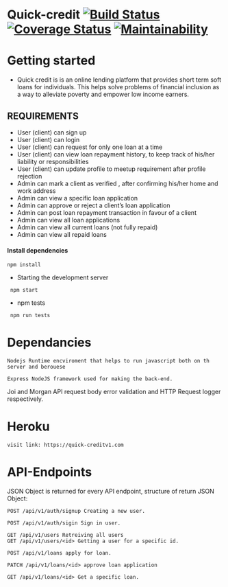 # Quick-credit [![Build Status](https://travis-ci.org/ngabopatrick/Quick-credit.svg?branch=develop)](https://travis-ci.org/ngabopatrick/Quick-credit) [![Coverage Status](https://coveralls.io/repos/github/ngabopatrick/Quick-credit/badge.svg?branch=develop)](https://coveralls.io/github/ngabopatrick/Quick-credit?branch=develop) [![Maintainability](https://api.codeclimate.com/v1/badges/cd92c477487f93412024/maintainability)](https://codeclimate.com/github/ngabopatrick/Quick-credit/maintainability) 

# Getting started

- Quick credit is is an online lending platform that provides short term soft loans for individuals. This helps solve problems of financial inclusion as a way to alleviate poverty and empower low income earners.

## REQUIREMENTS
 - User (client) can sign up
 - User (client) can login
 - User (client) can request for only one loan at a time
 - User (client) can view loan repayment history, to keep track of his/her liability or responsibilities
 - User (client) can update profile to meetup requirement after profile rejection
 - Admin can mark a client as verified , after confirming his/her home and work address
 - Admin can view a specific loan application
 - Admin can approve or reject a client’s loan application
 - Admin can post loan repayment transaction in favour of a client
 - Admin can view all loan applications
 - Admin can view all current loans (not fully repaid)
 - Admin can view all repaid loans
 
 
#### Install dependencies
```
npm install
```
- Starting the development server
```
 npm start
 ```
 - npm tests

 ```
  npm run tests
  ```
# Dependancies
```
Nodejs Runtime encviroment that helps to run javascript both on th server and berouese
```
```
Express NodeJS framework used for making the back-end.
```
Joi and Morgan API request body error validation and HTTP Request logger respectively.
# Heroku
 ```
 visit link: https://quick-creditv1.com
 ```
# API-Endpoints

JSON Object is returned for every API endpoint, structure of return JSON Object:
```
POST /api/v1/auth/signup Creating a new user.

POST /api/v1/auth/sigin Sign in user.

GET /api/v1/users Retreiving all users
GET /api/v1/users/<id> Getting a user for a specific id.

POST /api/v1/loans apply for loan.

PATCH /api/v1/loans/<id> approve loan application

GET /api/v1/loans/<id> Get a specific loan.

